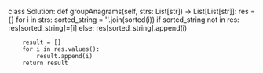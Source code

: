 class Solution:
    def groupAnagrams(self, strs: List[str]) -> List[List[str]]:
        res = {}
        for i in strs:
            sorted_string = ''.join(sorted(i))
            if sorted_string not in res:
                res[sorted_string]=[i]
            else:
                res[sorted_string].append(i)

        result = []
        for i in res.values():
            result.append(i)
        return result
